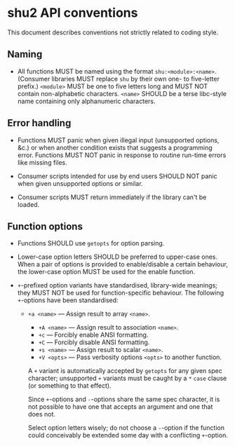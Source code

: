 # shu2 API conventions

This document describes conventions not strictly related to coding style.

## Naming

* All functions MUST be named using the format `shu:<module>:<name>`. (Consumer
  libraries MUST replace `shu` by their own one- to five-letter prefix.)
  `<module>` MUST be one to five letters long and MUST NOT contain
  non-alphabetic characters. `<name>` SHOULD be a terse libc-style name
  containing only alphanumeric characters.

## Error handling

* Functions MUST panic when given illegal input (unsupported options, &c.) or
  when another condition exists that suggests a programming error. Functions
  MUST NOT panic in response to routine run-time errors like missing files.

* Consumer scripts intended for use by end users SHOULD NOT panic when given
  unsupported options or similar.

* Consumer scripts MUST return immediately if the library can't be loaded.

## Function options

* Functions SHOULD use `getopts` for option parsing.

* Lower-case option letters SHOULD be preferred to upper-case ones. When a pair
  of options is provided to enable/disable a certain behaviour, the lower-case
  option MUST be used for the enable function.

* `+`-prefixed option variants have standardised, library-wide meanings; they
  MUST NOT be used for function-specific behaviour. The following `+`-options
  have been standardised:

  * `+a <name>` — Assign result to array `<name>`.
 	* `+A <name>` — Assign result to association `<name>`.
 	* `+c`        — Forcibly enable ANSI formatting.
 	* `+C`        — Forcibly disable ANSI formatting.
 	* `+s <name>` — Assign result to scalar `<name>`.
 	* `+V <opts>` — Pass verbosity options `<opts>` to another function.

 	A `+` variant is automatically accepted by `getopts` for any given spec
 	character; unsupported `+` variants must be caught by a `*` `case` clause (or
 	something to that effect).

 	Since `+`-options and `-`-options share the same spec character, it is not
 	possible to have one that accepts an argument and one that does not.

 	Select option letters wisely; do not choose a `-`-option if the function could
 	conceivably be extended some day with a conflicting `+`-option.
